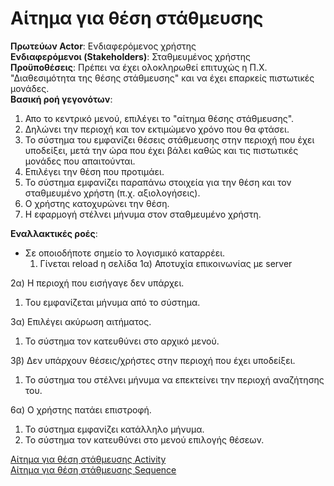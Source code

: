 # Αίτημα για θέση στάθμευσης

**Πρωτεύων Actor**: Ενδιαφερόμενος χρήστης  
**Ενδιαφερόμενοι (Stakeholders)**: Σταθμευμένος χρήστης  
**Προϋποθέσεις**: Πρέπει να έχει ολοκληρωθεί επιτυχώς η Π.Χ. "Διαθεσιμότητα της θέσης στάθμευσης" και να έχει επαρκείς πιστωτικές μονάδες.  
**Βασική ροή γεγονότων**:   
1) Απο το κεντρικό μενού, επιλέγει το "αίτημα θέσης στάθμευσης".
2) Δηλώνει την περιοχή και τον εκτιμώμενο χρόνο που θα φτάσει.  
3) Το σύστημα του εμφανίζει θέσεις στάθμευσης στην περιοχή που έχει υποδείξει, μετά την ώρα που έχει βάλει καθώς και τις πιστωτικές μονάδες που απαιτούνται.  
4) Επιλέγει την θέση που προτιμάει. 
5) Το σύστημα εμφανίζει παραπάνω στοιχεία για την θέση και τον σταθμευμένο χρήστη (π.χ. αξιολογήσεις).
6) Ο χρήστης κατοχυρώνει την θέση.  
7) Η εφαρμογή στέλνει μήνυμα στον σταθμευμένο χρήστη. 

**Εναλλακτικές ροές**:   
* Σε οποιοδήποτε σημείο το λογισμικό καταρρέει.
    1. Γίνεται reload η σελίδα
        1α) Αποτυχία επικοινωνίας με server

2α) Η περιοχή που εισήγαγε δεν υπάρχει.  
    
1.  Του εμφανίζεται μήνυμα από το σύστημα.   
 

3α) Επιλέγει ακύρωση αιτήματος.  
    
1.  Το σύστημα τον κατευθύνει στο αρχικό μενού.

3β) Δεν υπάρχουν θέσεις/χρήστες στην περιοχή που έχει υποδείξει.  
    
1. Το σύστημα του στέλνει μήνυμα να επεκτείνει την περιοχή αναζήτησης του.  

6α) Ο χρήστης πατάει επιστροφή.  
    
1. Το σύστημα εμφανίζει κατάλληλο μήνυμα.  
2. Το σύστημα τον κατευθύνει στο μενού επιλογής θέσεων.  


[Αίτημα για θέση στάθμευσης Activity](ΑίτημαΓιαΘέσηΣτάθμευσης.png)  
[Αίτημα για θέση στάθμευσης Sequence](../requirements/sequence/Αίτημα_για_θέση_στάθμευσης_SEQUENCE.png)
    
